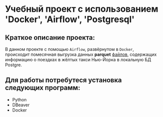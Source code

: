 # Учебный проект с использованием 'Docker', 'Airflow', 'Postgresql'

## Краткое описание проекта:
В данном проекте с помощью `Airflow`, развёрнутом в `Docker`, происходит помесячная выгрузка данных **parquet** [файлов](https://www.nyc.gov/site/tlc/about/tlc-trip-record-data.page), содержащих информацию о поездках в жёлтых такси Нью-Йорка в локальную БД Postgre.

## Для работы потребутеся установка следующих программ:
* Python
* DBeaver
* Docker 

